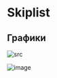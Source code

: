 # Skiplist

## Графики

![src](https://user-images.githubusercontent.com/25401699/207137418-75dd2db6-9d97-4116-af56-feb155aaece6.png)

![image](https://user-images.githubusercontent.com/25401699/207137182-981127f7-20a1-4dc7-a77a-fd69207f64f5.png)
